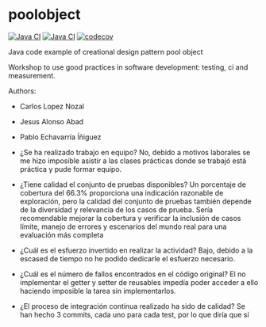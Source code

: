 poolobject
==========

[![Java CI](https://github.com/clopezno/poolobject/actions/workflows/ci_jdk11_build.yml/badge.svg)](https://github.com/clopezno/poolobject/actions/workflows/ci_jdk11_build.yml) 
[![Java CI](https://github.com/clopezno/poolobject/actions/workflows/ci_jdk1.8_build_test.yml/badge.svg)](https://github.com/clopezno/poolobject/actions/workflows/ci_jdk1.8_build_test.yml) 
[![codecov](https://codecov.io/gh/clopezno/poolobject/graph/badge.svg?token=NvQ17D5kct)](https://codecov.io/gh/clopezno/poolobject)

Java code example of creational design pattern pool object

Workshop to use good practices in software development: testing, ci and measurement.

Authors:

- Carlos Lopez Nozal
- Jesus Alonso Abad
- Pablo Echavarría Íñiguez

- ¿Se ha realizado trabajo en equipo?
   No, debido a motivos laborales se me hizo imposible asistir a las clases prácticas donde se trabajó está práctica y pude formar equipo.

- ¿Tiene calidad el conjunto de pruebas disponibles?
   Un porcentaje de cobertura del 66.3% proporciona una indicación razonable de exploración, pero la calidad del conjunto de pruebas también depende de la 
   diversidad y relevancia de los casos de prueba. Sería recomendable mejorar la cobertura y verificar la inclusión de casos límite, manejo de errores y escenarios 
   del mundo real para una evaluación más completa

- ¿Cuál es el esfuerzo invertido en realizar la actividad? 
   Bajo, debido a la escased de tiempo no he podido dedicarle el esfuerzo necesario.

- ¿Cuál es el número de fallos encontrados en el código original?
   El no implementar el getter y setter de reusables impedía poder acceder a ello haciendo imposible la tarea sin implementarlos.

- ¿El proceso de integración continua realizado ha sido de calidad?
  Se han hecho 3 commits, cada uno para cada test, por lo que diría que sí
